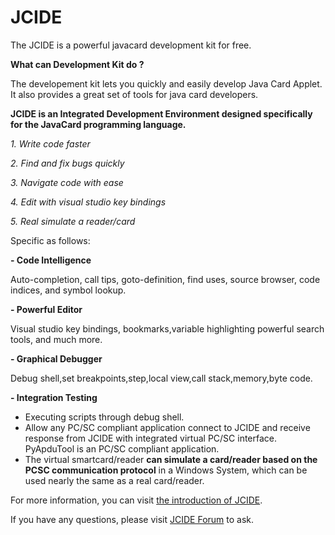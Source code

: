 # JCIDE
The JCIDE is a powerful javacard development kit for free. 

**What can Development Kit do ?**

The developement kit lets you quickly and easily develop Java Card Applet. It also provides a great set of tools for java card developers.


**JCIDE is an Integrated Development Environment designed specifically for the JavaCard programming language.**

*1. Write code faster*

*2. Find and fix bugs quickly*

*3. Navigate code with ease*

*4. Edit with visual studio key bindings*

*5. Real simulate a reader/card*



Specific as follows:
  
**- Code Intelligence**
 
 Auto-completion, call tips, goto-definition, find uses, source browser, code indices, and symbol lookup.  

**- Powerful Editor**

 Visual studio key bindings, bookmarks,variable highlighting powerful search tools, and much more. 
 
**- Graphical Debugger**

 Debug shell,set breakpoints,step,local view,call stack,memory,byte code.
 
**- Integration Testing**
 
- Executing scripts through debug shell. 
- Allow any PC/SC compliant application connect to JCIDE and receive response from JCIDE with integrated virtual PC/SC interface. PyApduTool is an PC/SC compliant application.
- The virtual smartcard/reader **can simulate a card/reader based on the PCSC communication protocol** in a Windows System, which can be used nearly the same as a real card/reader.


For more information, you can visit [the introduction of JCIDE](https://javacardos.com/tools?ws=github&prj=jcide).

If you have any questions, please visit [JCIDE Forum](https://www.javacardos.com/javacardforum/viewforum.php?f=26?ws=github&prj=jcice) to ask.

 
